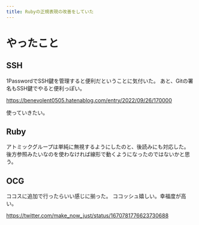 ```yaml
---
title: Rubyの正規表現の改善をしていた
---
```


# やったこと

## SSH

1PasswordでSSH鍵を管理すると便利だということに気付いた。
あと、Gitの署名もSSH鍵でやると便利っぽい。

<https://benevolent0505.hatenablog.com/entry/2022/09/26/170000>

使っていきたい。

## Ruby

アトミックグループは単純に無視するようにしたのと、後読みにも対応した。
後方参照みたいなのを使わなければ線形で動くようになったのではないかと思う。

## OCG

ココスに追加で行ったらいい感じに揃った。
ココッシュ嬉しい。幸福度が高い。

<https://twitter.com/make_now_just/status/1670781776623730688>
